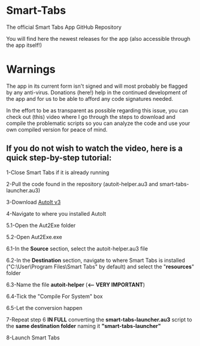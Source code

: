 # Smart-Tabs
The official Smart Tabs App GitHub Repository

You will find here the newest releases for the app (also accessible through the app itself!)

# Warnings
The app in its current form isn't signed and will most probably be flagged by any anti-virus. Donations (here!) help in the continued development of the app and for us to be able to afford any code signatures needed.

In the effort to be as transparent as possible regarding this issue, you can check out (this) video where I go through the steps to download and compile the problematic scripts so you can analyze the code and use your own compiled version for peace of mind.
## If you do not wish to watch the video, here is a quick step-by-step tutorial:
  1-Close Smart Tabs if it is already running
  
  2-Pull the code found in the repository (autoit-helper.au3 and smart-tabs-launcher.au3)
  
  3-Download [AutoIt v3](https://www.autoitscript.com/site/autoit/downloads/) 
  
  4-Navigate to where you installed AutoIt
  
  5.1-Open the Aut2Exe folder
  
  5.2-Open Aut2Exe.exe
  
  6.1-In the **Source** section, select the autoit-helper.au3 file
  
  6.2-In the **Destination** section, navigate to where Smart Tabs is installed ("C:\User\Program Files\Smart Tabs" by default) and select the "**resources**" folder
  
  6.3-Name the file **autoit-helper** (**<-- VERY IMPORTANT**)
  
  6.4-Tick the "Compile For System" box
  
  6.5-Let the conversion happen
  
  7-Repeat step 6 **IN FULL** converting the **smart-tabs-launcher.au3** script to the **same destination folder** naming it **"smart-tabs-launcher"** 
  
  8-Launch Smart Tabs
  
